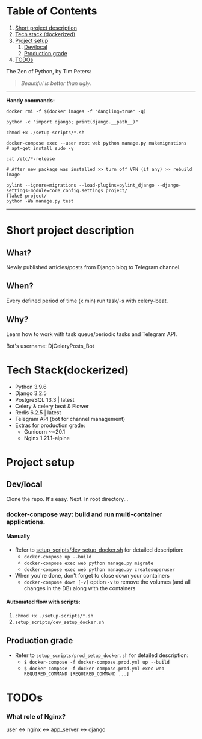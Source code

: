 # Table of Contents
1. [Short project description](#project-decription)
2. [Tech stack (dockerized)](#tech-stack)
3. [Project setup](#project-setup)
   1. [Dev/local](#project-setup-local)
   2. [Production grade](#project-setup-prod)
4. [TODOs](#to-dos)


The Zen of Python, by Tim Peters:
> _Beautiful is better than ugly._


---
**Handy commands:**

```shell
docker rmi -f $(docker images -f "dangling=true" -q)

python -c "import django; print(django.__path__)"

chmod +x ./setup-scripts/*.sh

docker-compose exec --user root web python manage.py makemigrations
# apt-get install sudo -y

cat /etc/*-release

# After new package was installed >> turn off VPN (if any) >> rebuild image

pylint --ignore=migrations --load-plugins=pylint_django --django-settings-module=core_config.settings project/
flake8 project/
python -Wa manage.py test

```

---


# <a id="project-decription">Short project description</a>
## What?
Newly published articles/posts from Django blog to Telegram channel.

## When?
Every defined period of time (x min) run task/-s with celery-beat.

## Why?
Learn how to work with task queue/periodic tasks and Telegram API.

Bot's username: DjCeleryPosts_Bot

# <a id="tech-stack">Tech Stack(dockerized)</a>
- Python 3.9.6
- Django 3.2.5
- PostgreSQL 13.3 | latest
- Celery & celery beat & Flower
- Redis 6.2.5 | latest
- Telegram API (bot for channel management)
- Extras for production grade:
  - Gunicorn ~=20.1
  - Nginx 1.21.1-alpine


# <a id="project-setup">Project setup</a>

## <a id="project-setup-local">Dev/local</a>
Clone the repo. It's easy.
Next. In root directory...

### docker-compose way: build and run multi-container applications.

#### Manually

- Refer to [setup_scripts/dev_setup_docker.sh](./setup_scripts/dev_setup_docker.sh) for detailed description:
  - `docker-compose up --build`
  - `docker-compose exec web python manage.py migrate`
  - `docker-compose exec web python manage.py createsuperuser`
- When you're done, don't forget to close down your containers
  - `docker-compose down [-v]` option `-v` to remove the volumes (and all changes in the DB) along with the containers

#### Automated flow with scripts:

1. `chmod +x ./setup-scripts/*.sh`
3. `setup_scripts/dev_setup_docker.sh`


## <a id="project-setup-prod">Production grade</a>
- Refer to `setup_scripts/prod_setup_docker.sh` for detailed description:
  - `$ docker-compose -f docker-compose.prod.yml up --build`
  - `$ docker-compose -f docker-compose.prod.yml exec web REQUIRED_COMMAND [REQUIRED_COMMAND ...]`


# <a id="to-dos">TODOs</a>
### What role of Nginx?

user <-> nginx <-> app_server <-> django
